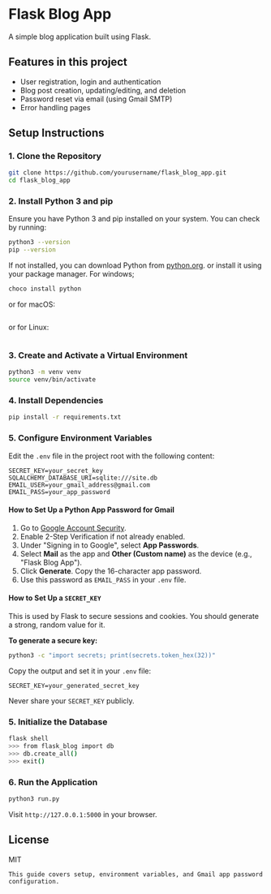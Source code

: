 # Flask Blog App

A simple blog application built using Flask.


## Features in this project

- User registration, login and authentication
- Blog post creation, updating/editing, and deletion
- Password reset via email (using Gmail SMTP)
- Error handling pages



## Setup Instructions

### 1. Clone the Repository

```bash
git clone https://github.com/yourusername/flask_blog_app.git
cd flask_blog_app
```

### 2. Install Python 3 and pip

Ensure you have Python 3 and pip installed on your system. You can check by running:

```bash
python3 --version
pip --version
```
If not installed, you can download Python from [python.org](https://www.python.org/downloads/).
or install it using your package manager.
For windows;

```bash
choco install python
```
or for macOS:

```bashbrew install python
```
or for Linux:
```bashsudo apt-get install python3 python3-pip
```

### 3. Create and Activate a Virtual Environment

```bash
python3 -m venv venv
source venv/bin/activate
```

### 4. Install Dependencies

```bash
pip install -r requirements.txt
```

### 5. Configure Environment Variables

Edit the `.env` file in the project root with the following content:

```
SECRET_KEY=your_secret_key
SQLALCHEMY_DATABASE_URI=sqlite:///site.db
EMAIL_USER=your_gmail_address@gmail.com
EMAIL_PASS=your_app_password
```

#### How to Set Up a Python App Password for Gmail

1. Go to [Google Account Security](https://myaccount.google.com/security).
2. Enable 2-Step Verification if not already enabled.
3. Under "Signing in to Google", select **App Passwords**.
4. Select **Mail** as the app and **Other (Custom name)** as the device (e.g., "Flask Blog App").
5. Click **Generate**. Copy the 16-character app password.
6. Use this password as `EMAIL_PASS` in your `.env` file.

#### How to Set Up a `SECRET_KEY`

This is used by Flask to secure sessions and cookies. You should generate a strong, random value for it.

**To generate a secure key:**

```bash
python3 -c "import secrets; print(secrets.token_hex(32))"
```

Copy the output and set it in your `.env` file:

```
SECRET_KEY=your_generated_secret_key
```

Never share your `SECRET_KEY` publicly.

### 5. Initialize the Database

```bash
flask shell
>>> from flask_blog import db
>>> db.create_all()
>>> exit()
```

### 6. Run the Application

```bash
python3 run.py
```

Visit `http://127.0.0.1:5000` in your browser.

## License

MIT
```
This guide covers setup, environment variables, and Gmail app password configuration.
